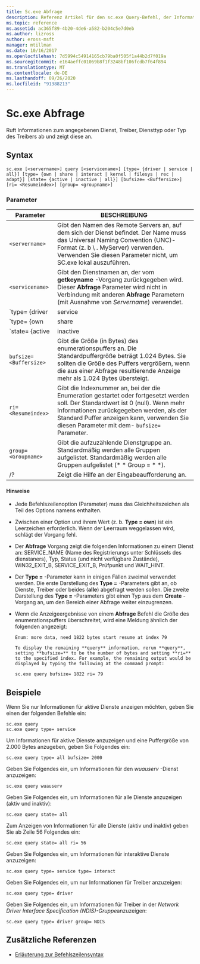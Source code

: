 ```yaml
---
title: Sc.exe Abfrage
description: Referenz Artikel für den sc.exe Query-Befehl, der Informationen über den angegebenen Dienst, Treiber, Diensttyp oder den Typ des Treibers abruft und anzeigt.
ms.topic: reference
ms.assetid: ac365f89-4b20-4de6-a582-b204c5e7d0eb
ms.author: lizross
author: eross-msft
manager: mtillman
ms.date: 10/16/2017
ms.openlocfilehash: 7d5994c54914165cb79ba0f505f1a44b2d7f019a
ms.sourcegitcommit: e164aeffc01069b8f1f3248bf106fcdb7f64f894
ms.translationtype: MT
ms.contentlocale: de-DE
ms.lasthandoff: 09/26/2020
ms.locfileid: "91388213"
---
```

# <a name="scexe-query"></a>Sc.exe Abfrage

Ruft Informationen zum angegebenen Dienst, Treiber, Diensttyp oder Typ des Treibers ab und zeigt diese an.

## <a name="syntax"></a>Syntax

```
sc.exe [<servername>] query [<servicename>] [type= {driver | service | all}] [type= {own | share | interact | kernel | filesys | rec | adapt}] [state= {active | inactive | all}] [bufsize= <Buffersize>] [ri= <Resumeindex>] [group= <groupname>]
```

### <a name="parameters"></a>Parameter

| Parameter | BESCHREIBUNG |
|--|--|
| `<servername>` | Gibt den Namen des Remote Servers an, auf dem sich der Dienst befindet. Der Name muss das Universal Naming Convention (UNC)-Format (z. b \\ . MyServer) verwenden. Verwenden Sie diesen Parameter nicht, um SC.exe lokal auszuführen. |
| `<servicename>` | Gibt den Dienstnamen an, der vom **getkeyname** -Vorgang zurückgegeben wird. Dieser **Abfrage** Parameter wird nicht in Verbindung mit anderen **Abfrage** Parametern (mit Ausnahme von *Servername*) verwendet. |
| `type= {driver | service | all}` | Gibt an, was aufgezählt werden soll. Die Optionen lauten:<ul><li>**Driver** : gibt an, dass nur Treiber aufgelistet werden.</li><li>**Dienst** : gibt an, dass nur Dienste aufgelistet werden. Dies ist der Standardwert.</li><li>**all** : gibt an, dass sowohl Treiber als auch Dienste aufgelistet werden.</li></ul> |
| `type= {own | share | interact | kernel | filesys | rec | adapt}` | Gibt den Typ der Dienste oder des Typs der aufzuzählenden Treiber an. Die Optionen lauten:<ul><li>**own** : gibt einen Dienst an, der in einem eigenen Prozess ausgeführt wird. Eine ausführbare Datei wird nicht mit anderen Diensten gemeinsam genutzt. Dies ist der Standardwert.</li><li>**Freigabe** : gibt einen Dienst an, der als frei gegebener Prozess ausgeführt wird. Er gibt eine ausführbare Datei mit anderen Diensten frei.</li><li>**Kernel** : gibt einen Treiber an.</li><li>**filesys** : gibt einen Dateisystem Treiber an.</li><li>**rec** : Hiermit wird ein vom Dateisystem erkannter Treiber angegeben, mit dem die auf dem Computer verwendeten Dateisysteme identifiziert werden.</li><li>**Interaktion** : gibt einen Dienst an, der mit dem Desktop interagieren und Eingaben von Benutzern empfangen kann. Interaktive Dienste müssen unter dem Konto "LocalSystem" ausgeführt werden. Dieser Typ muss in Verbindung mit **Type = own** oder **Type = Shared** verwendet werden (z. b. **Type = Interact** **Type = own**). Durch die Verwendung von **Type = Interact** allein wird ein Fehler generiert.</li></ul> |
| `state= {active | inactive | all}` | Gibt den gestarteten Zustand des aufzuzählenden Dienstanbieter an. Die Optionen lauten:<ul><li>**aktiv** : Hiermit werden alle aktiven Dienste angegeben. Dies ist der Standardwert.</li><li>**inaktiv** : Hiermit werden alle angehaltenen oder beendeten Dienste angegeben.</li><li>**all** : gibt alle-Dienste an.</li></ul> |
| `bufsize= <Buffersize>` | Gibt die Größe (in Bytes) des enumerationspuffers an. Die Standardpuffergröße beträgt 1.024 Bytes. Sie sollten die Größe des Puffers vergrößern, wenn die aus einer Abfrage resultierende Anzeige mehr als 1.024 Bytes übersteigt. |
| `ri= <Resumeindex>` | Gibt die Indexnummer an, bei der die Enumeration gestartet oder fortgesetzt werden soll. Der Standardwert ist 0 (null). Wenn mehr Informationen zurückgegeben werden, als der Standard Puffer anzeigen kann, verwenden Sie diesen Parameter mit dem- `bufsize=` Parameter. |
| `group= <Groupname>` | Gibt die aufzuzählende Dienstgruppe an. Standardmäßig werden alle Gruppen aufgelistet. Standardmäßig werden alle Gruppen aufgelistet (* * Group = * *). |
| /? | Zeigt die Hilfe an der Eingabeaufforderung an. |

#### <a name="remarks"></a>Hinweise

- Jede Befehlszeilenoption (Parameter) muss das Gleichheitszeichen als Teil des Options namens enthalten.

- Zwischen einer Option und ihrem Wert (z. b. **Type = own**) ist ein Leerzeichen erforderlich. Wenn der Leerraum weggelassen wird, schlägt der Vorgang fehl.

- Der **Abfrage** Vorgang zeigt die folgenden Informationen zu einem Dienst an: SERVICE_NAME (Name des Registrierungs unter Schlüssels des dienstaners), Typ, Status (und nicht verfügbare Zustände), WIN32_EXIT_B, SERVICE_EXIT_B, Prüfpunkt und WAIT_HINT.

- Der **Type =** -Parameter kann in einigen Fällen zweimal verwendet werden. Die erste Darstellung des **Type =** -Parameters gibt an, ob Dienste, Treiber oder beides (**alle**) abgefragt werden sollen. Die zweite Darstellung des **Type =** -Parameters gibt einen Typ aus dem **Create** -Vorgang an, um den Bereich einer Abfrage weiter einzugrenzen.

- Wenn die Anzeigeergebnisse von einem **Abfrage** Befehl die Größe des enumerationspuffers überschreitet, wird eine Meldung ähnlich der folgenden angezeigt:

  ```
  Enum: more data, need 1822 bytes start resume at index 79

  To display the remaining **query** information, rerun **query**, setting **bufsize=** to be the number of bytes and setting **ri=** to the specified index. For example, the remaining output would be displayed by typing the following at the command prompt:

  sc.exe query bufsize= 1822 ri= 79
  ```

## <a name="examples"></a>Beispiele

Wenn Sie nur Informationen für aktive Dienste anzeigen möchten, geben Sie einen der folgenden Befehle ein:

```
sc.exe query
sc.exe query type= service
```

Um Informationen für aktive Dienste anzuzeigen und eine Puffergröße von 2.000 Bytes anzugeben, geben Sie Folgendes ein:

```
sc.exe query type= all bufsize= 2000
```

Geben Sie Folgendes ein, um Informationen für den *wuauserv* -Dienst anzuzeigen:

```
sc.exe query wuauserv
```

Geben Sie Folgendes ein, um Informationen für alle Dienste anzuzeigen (aktiv und inaktiv):

```
sc.exe query state= all
```

Zum Anzeigen von Informationen für alle Dienste (aktiv und inaktiv) geben Sie ab Zeile 56 Folgendes ein:

```
sc.exe query state= all ri= 56
```

Geben Sie Folgendes ein, um Informationen für interaktive Dienste anzuzeigen:

```
sc.exe query type= service type= interact
```

Geben Sie Folgendes ein, um nur Informationen für Treiber anzuzeigen:

```
sc.exe query type= driver
```

Geben Sie Folgendes ein, um Informationen für Treiber in der *Network Driver Interface Specification (NDIS)-Gruppe*anzuzeigen:

```
sc.exe query type= driver group= NDIS
```

## <a name="additional-references"></a>Zusätzliche Referenzen

- [Erläuterung zur Befehlszeilensyntax](command-line-syntax-key.md)
